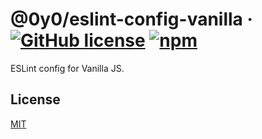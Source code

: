 # @0y0/eslint-config-vanilla · [![GitHub license](https://img.shields.io/badge/license-MIT-blue.svg)](https://github.com/o0y0o/eslint-configs/blob/master/LICENSE) [![npm](https://img.shields.io/npm/v/@0y0/eslint-config-vanilla.svg)](https://www.npmjs.com/package/@0y0/eslint-config-vanilla)

ESLint config for Vanilla JS.

## License

[MIT](https://github.com/o0y0o/eslint-configs/blob/master/LICENSE)

